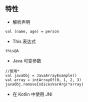 ## 特性

- 解析声明

```
val (name, age) = person
```



- This 表达式

```
this@A
```

- Java 可变参数

```
//使用*
val javaObj = JavaArrayExample()
val array = intArrayOf(0, 1, 2, 3)
javaObj.removeIndicesVarArg(*array)
```

- 在 Kotlin 中使⽤ JNI

